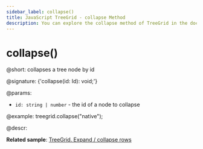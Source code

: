 ```yaml
---
sidebar_label: collapse()
title: JavaScript TreeGrid - collapse Method 
description: You can explore the collapse method of TreeGrid in the documentation of the DHTMLX JavaScript UI library. Browse developer guides and API reference, try out code examples and live demos, and download a free 30-day evaluation version of DHTMLX Suite.
---
```


# collapse()

@short: collapses a tree node by id

@signature: {'collapse(id: Id): void;'}

@params:
- `id: string | number` - the id of a node to collapse

@example:
treegrid.collapse("native");

@descr:

**Related sample**: [TreeGrid. Expand / collapse rows](https://snippet.dhtmlx.com/1grpsaa2)

[comment]: # (@related: treegrid/usage.md#expandingcollapsing-nodes)

[comment]: # (@relatedapi: treegrid/api/treegrid_expand_method.md)
